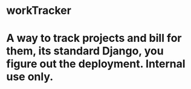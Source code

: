 # workTracker
# A way to track projects and bill for them, its standard Django, you figure out the deployment.  Internal use only.
